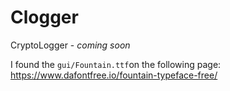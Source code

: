 # Clogger
CryptoLogger - _coming soon_

I found the `gui/Fountain.ttf`on the following page:
https://www.dafontfree.io/fountain-typeface-free/

